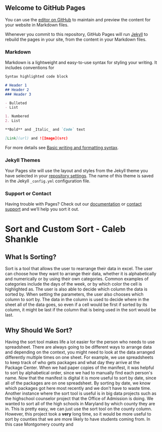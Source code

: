 ## Welcome to GitHub Pages

You can use the [editor on GitHub](https://github.com/cshankle/AdvancedDataScience/edit/gh-pages/index.md) to maintain and preview the content for your website in Markdown files.

Whenever you commit to this repository, GitHub Pages will run [Jekyll](https://jekyllrb.com/) to rebuild the pages in your site, from the content in your Markdown files.

### Markdown

Markdown is a lightweight and easy-to-use syntax for styling your writing. It includes conventions for

```markdown
Syntax highlighted code block

# Header 1
## Header 2
### Header 3

- Bulleted
- List

1. Numbered
2. List

**Bold** and _Italic_ and `Code` text

[Link](url) and ![Image](src)
```

For more details see [Basic writing and formatting syntax](https://docs.github.com/en/github/writing-on-github/getting-started-with-writing-and-formatting-on-github/basic-writing-and-formatting-syntax).

### Jekyll Themes

Your Pages site will use the layout and styles from the Jekyll theme you have selected in your [repository settings](https://github.com/cshankle/AdvancedDataScience/settings/pages). The name of this theme is saved in the Jekyll `_config.yml` configuration file.

### Support or Contact

Having trouble with Pages? Check out our [documentation](https://docs.github.com/categories/github-pages-basics/) or [contact support](https://support.github.com/contact) and we’ll help you sort it out.
# Sort and Custom Sort - Caleb Shankle
## What Is Sorting?
Sort is a tool that allows the user to rearrange their data in excel. The user can choose how they want to arrange their data, whether it is alphabetically and numerically or by using their own categories. Common examples of categories include the days of the week, or by which color the cell is highlighted as. The user is also able to decide which column the data is sorted by. When setting the parameters, the user also chooses which column to sort by. The data in the column is used to decide where in the sheet all of the data goes, so even if a cell would be first if sorted by its column, it might be last if the column that is being used in the sort would be last.
## Why Should We Sort?
Having the sort tool makes life a lot easier for the person who needs to use spreadsheet. There are always going to be different ways to arrange data and depending on the context, you might need to look at the data arranged differently multiple times on one sheet. For example, we use spreadsheets to keep track of who gets packages and what day they arrive at the Package Center. When we had paper copies of the manifest, it was helpful to sort by alphabetical order, since we had to manually find each person's name. Now that the manifest is digital it is more useful to sort by date, since all of the packages are on one spreadsheet. By sorting by date, we know which packages got here most recently and we don't have to waste time. Another instance where the sort tool is useful is in big data projects such as the highschool counselor project that the Office of Admission is doing. We wanted to sort all of the high schools in Maryland by which county they are in. This is pretty easy, we can just use the sort tool on the county column. However, this project took a **very** long time, so it would be more useful to sort by counties that we are more likely to have students coming from. In this case Montgomery county and 


